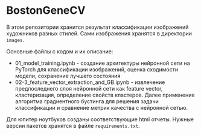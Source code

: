# BostonGeneCV

В этом репозитории хранится результат классификации изображений художников разных стилей. Сами изображения хранятся в директории `images`.

Основные файлы с кодом и их описание:
* 01_model_training.ipynb - создание архитектуры нейронной сети на PyTorch для классификации изображений, оценка сходимости модели, сохранение лучшего состояния
* 02-3_feature_vector_extraction_and_GB.ipynb - извлечение предпоследнего слоя нейронной сети как feature vector, кластеризация, определение свойств кластеров. 
Далее применение алгоритма градиентного бустинга для решения задачи классификации и сравнение метрик качества с нейронной сетью.

Для юпитер ноутбуков созданы соответствующие html отчеты.
Нужные версии пакетов хранятся в файле `requirements.txt`.
